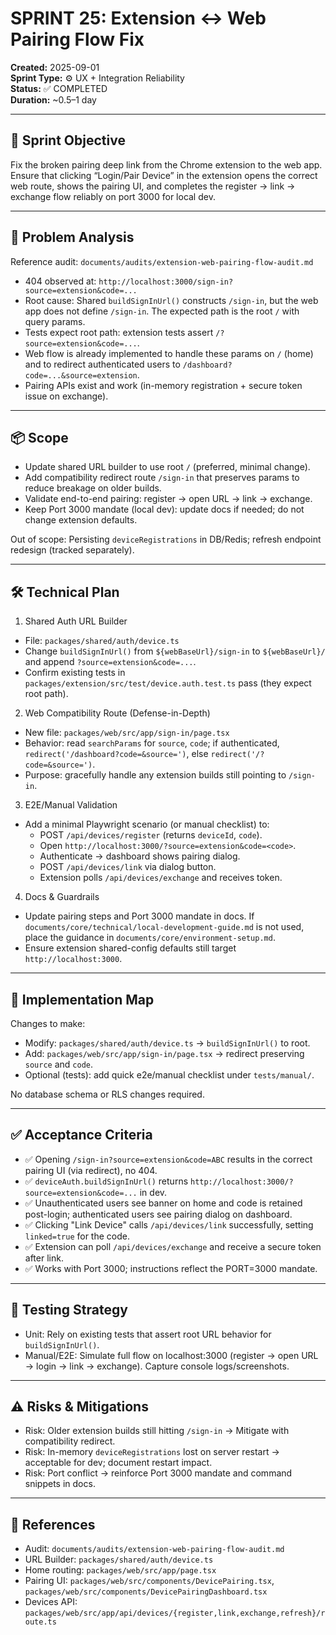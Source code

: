 # SPRINT 25: Extension ↔ Web Pairing Flow Fix

**Created:** 2025-09-01  
**Sprint Type:** ⚙️ UX + Integration Reliability  
**Status:** ✅ COMPLETED  
**Duration:** ~0.5–1 day

---

## 🎯 Sprint Objective

Fix the broken pairing deep link from the Chrome extension to the web app. Ensure that clicking “Login/Pair Device” in the extension opens the correct web route, shows the pairing UI, and completes the register → link → exchange flow reliably on port 3000 for local dev.

---

## 🔎 Problem Analysis

Reference audit: `documents/audits/extension-web-pairing-flow-audit.md`

- 404 observed at: `http://localhost:3000/sign-in?source=extension&code=...`
- Root cause: Shared `buildSignInUrl()` constructs `/sign-in`, but the web app does not define `/sign-in`. The expected path is the root `/` with query params.
- Tests expect root path: extension tests assert `/?source=extension&code=...`.
- Web flow is already implemented to handle these params on `/` (home) and to redirect authenticated users to `/dashboard?code=...&source=extension`.
- Pairing APIs exist and work (in-memory registration + secure token issue on exchange).

---

## 📦 Scope

- Update shared URL builder to use root `/` (preferred, minimal change).
- Add compatibility redirect route `/sign-in` that preserves params to reduce breakage on older builds.
- Validate end-to-end pairing: register → open URL → link → exchange.
- Keep Port 3000 mandate (local dev): update docs if needed; do not change extension defaults.

Out of scope: Persisting `deviceRegistrations` in DB/Redis; refresh endpoint redesign (tracked separately).

---

## 🛠️ Technical Plan

1) Shared Auth URL Builder
- File: `packages/shared/auth/device.ts`
- Change `buildSignInUrl()` from `${webBaseUrl}/sign-in` to `${webBaseUrl}/` and append `?source=extension&code=...`.
- Confirm existing tests in `packages/extension/src/test/device.auth.test.ts` pass (they expect root path).

2) Web Compatibility Route (Defense-in-Depth)
- New file: `packages/web/src/app/sign-in/page.tsx`
- Behavior: read `searchParams` for `source`, `code`; if authenticated, `redirect('/dashboard?code=&source=')`, else `redirect('/?code=&source=')`.
- Purpose: gracefully handle any extension builds still pointing to `/sign-in`.

3) E2E/Manual Validation
- Add a minimal Playwright scenario (or manual checklist) to:
  - POST `/api/devices/register` (returns `deviceId`, `code`).
  - Open `http://localhost:3000/?source=extension&code=<code>`.
  - Authenticate → dashboard shows pairing dialog.
  - POST `/api/devices/link` via dialog button.
  - Extension polls `/api/devices/exchange` and receives token.

4) Docs & Guardrails
- Update pairing steps and Port 3000 mandate in docs. If `documents/core/technical/local-development-guide.md` is not used, place the guidance in `documents/core/environment-setup.md`.
- Ensure extension shared-config defaults still target `http://localhost:3000`.

---

## 📁 Implementation Map

Changes to make:
- Modify: `packages/shared/auth/device.ts` → `buildSignInUrl()` to root.
- Add: `packages/web/src/app/sign-in/page.tsx` → redirect preserving `source` and `code`.
- Optional (tests): add quick e2e/manual checklist under `tests/manual/`.

No database schema or RLS changes required.

---

## ✅ Acceptance Criteria

- ✅ Opening `/sign-in?source=extension&code=ABC` results in the correct pairing UI (via redirect), no 404.
- ✅ `deviceAuth.buildSignInUrl()` returns `http://localhost:3000/?source=extension&code=...` in dev.
- ✅ Unauthenticated users see banner on home and code is retained post-login; authenticated users see pairing dialog on dashboard.
- ✅ Clicking "Link Device" calls `/api/devices/link` successfully, setting `linked=true` for the code.
- ✅ Extension can poll `/api/devices/exchange` and receive a secure token after link.
- ✅ Works with Port 3000; instructions reflect the PORT=3000 mandate.

---

## 🧪 Testing Strategy

- Unit: Rely on existing tests that assert root URL behavior for `buildSignInUrl()`.
- Manual/E2E: Simulate full flow on localhost:3000 (register → open URL → login → link → exchange). Capture console logs/screenshots.

---

## ⚠️ Risks & Mitigations

- Risk: Older extension builds still hitting `/sign-in` → Mitigate with compatibility redirect.
- Risk: In-memory `deviceRegistrations` lost on server restart → acceptable for dev; document restart impact.
- Risk: Port conflict → reinforce Port 3000 mandate and command snippets in docs.

---

## 🔗 References

- Audit: `documents/audits/extension-web-pairing-flow-audit.md`
- URL Builder: `packages/shared/auth/device.ts`
- Home routing: `packages/web/src/app/page.tsx`
- Pairing UI: `packages/web/src/components/DevicePairing.tsx`, `packages/web/src/components/DevicePairingDashboard.tsx`
- Devices API: `packages/web/src/app/api/devices/{register,link,exchange,refresh}/route.ts`
